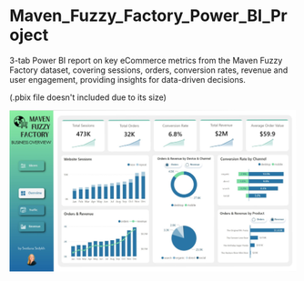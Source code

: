 # Maven_Fuzzy_Factory_Power_BI_Project

3-tab Power BI report on key eCommerce metrics from the Maven Fuzzy Factory dataset, covering sessions, orders, conversion rates, revenue and user engagement, providing insights for data-driven decisions.

(.pbix file doesn't included due to its size)

![Project_cover](Images/Maven_1.jpg)
